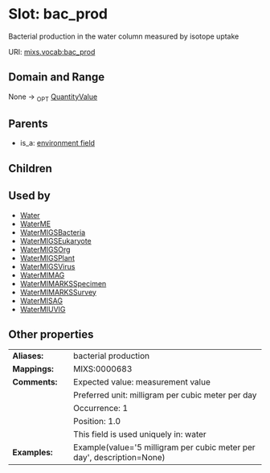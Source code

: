
# Slot: bac_prod


Bacterial production in the water column measured by isotope uptake

URI: [mixs.vocab:bac_prod](https://w3id.org/mixs/vocab/bac_prod)


## Domain and Range

None ->  <sub>OPT</sub> [QuantityValue](QuantityValue.md)

## Parents

 *  is_a: [environment field](environment_field.md)

## Children


## Used by

 * [Water](Water.md)
 * [WaterME](WaterME.md)
 * [WaterMIGSBacteria](WaterMIGSBacteria.md)
 * [WaterMIGSEukaryote](WaterMIGSEukaryote.md)
 * [WaterMIGSOrg](WaterMIGSOrg.md)
 * [WaterMIGSPlant](WaterMIGSPlant.md)
 * [WaterMIGSVirus](WaterMIGSVirus.md)
 * [WaterMIMAG](WaterMIMAG.md)
 * [WaterMIMARKSSpecimen](WaterMIMARKSSpecimen.md)
 * [WaterMIMARKSSurvey](WaterMIMARKSSurvey.md)
 * [WaterMISAG](WaterMISAG.md)
 * [WaterMIUVIG](WaterMIUVIG.md)

## Other properties

|  |  |  |
| --- | --- | --- |
| **Aliases:** | | bacterial production |
| **Mappings:** | | MIXS:0000683 |
| **Comments:** | | Expected value: measurement value |
|  | | Preferred unit: milligram per cubic meter per day |
|  | | Occurrence: 1 |
|  | | Position: 1.0 |
|  | | This field is used uniquely in: water |
| **Examples:** | | Example(value='5 milligram per cubic meter per day', description=None) |

